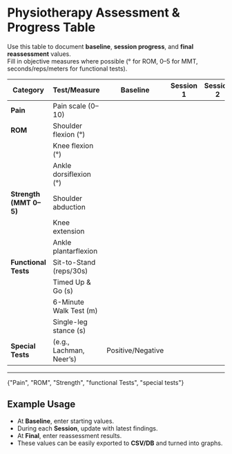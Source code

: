 # Physiotherapy Assessment & Progress Table

Use this table to document **baseline**, **session progress**, and **final reassessment** values.  
Fill in objective measures where possible (° for ROM, 0–5 for MMT, seconds/reps/meters for functional tests).

| Category              | Test/Measure                | Baseline | Session 1 | Session 2 | Session 3 | ... | Final |
|-----------------------|-----------------------------|----------|-----------|-----------|-----------|-----|-------|
| **Pain**              | Pain scale (0–10)           |          |           |           |           |     |       |
| **ROM**               | Shoulder flexion (°)        |          |           |           |           |     |       |
|                       | Knee flexion (°)            |          |           |           |           |     |       |
|                       | Ankle dorsiflexion (°)      |          |           |           |           |     |       |
| **Strength (MMT 0–5)**| Shoulder abduction          |          |           |           |           |     |       |
|                       | Knee extension              |          |           |           |           |     |       |
|                       | Ankle plantarflexion        |          |           |           |           |     |       |
| **Functional Tests**  | Sit-to-Stand (reps/30s)     |          |           |           |           |     |       |
|                       | Timed Up & Go (s)           |          |           |           |           |     |       |
|                       | 6-Minute Walk Test (m)      |          |           |           |           |     |       |
|                       | Single-leg stance (s)       |          |           |           |           |     |       |
| **Special Tests**     | (e.g., Lachman, Neer’s)     | Positive/Negative |           |           |           |     |       |

---

{"Pain", "ROM", "Strength", "functional Tests", "special tests"}

## Example Usage
- At **Baseline**, enter starting values.  
- During each **Session**, update with latest findings.  
- At **Final**, enter reassessment results.  
- These values can be easily exported to **CSV/DB** and turned into graphs.  
